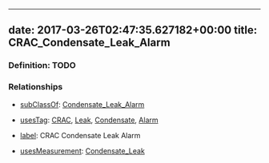 
---
date: 2017-03-26T02:47:35.627182+00:00
title: CRAC_Condensate_Leak_Alarm
---
### Definition: TODO

### Relationships

* [subClassOf](http://www.w3.org/2000/01/rdf-schema#subClassOf): [Condensate_Leak_Alarm](https://brickschema.org/schema/1.0/Brick#Condensate_Leak_Alarm)

* [usesTag](https://brickschema.org/schema/1.0/BrickFrame#usesTag): [CRAC](https://brickschema.org/schema/1.0/BrickTag#CRAC), [Leak](https://brickschema.org/schema/1.0/BrickTag#Leak), [Condensate](https://brickschema.org/schema/1.0/BrickTag#Condensate), [Alarm](https://brickschema.org/schema/1.0/BrickTag#Alarm)

* [label](http://www.w3.org/2000/01/rdf-schema#label): CRAC Condensate Leak Alarm

* [usesMeasurement](https://brickschema.org/schema/1.0/BrickFrame#usesMeasurement): [Condensate_Leak](https://brickschema.org/schema/1.0/Brick#Condensate_Leak)
